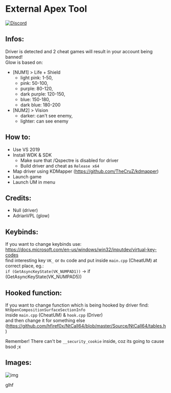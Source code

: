 # External Apex Tool
[![Discord](https://img.shields.io/discord/748288505507217428.svg?label=&logo=discord&logoColor=ffffff&color=7389D8&labelColor=6A7EC2)](https://discord.gg/AEfuvwT)
  
## Infos:
Driver is detected and 2 cheat games will result in your account being banned!  
Glow is based on:
  - [NUM1] > Life + Shield 
    - light pink: 1-50,
	- pink: 50-100,
	- purple: 80-120,
	- dark purple: 120-150,
	- blue: 150-180,
	- dark blue: 180-200
  - [NUM2] > Vision 
    - darker: can't see enemy,
	- lighter: can see enemy
  
## How to:
- Use VS 2019  
- Install WDK & SDK  
  - Make sure that /Qspectre is disabled for driver  
  - Build driver and cheat as `Release x64`  
- Map driver using KDMapper (https://github.com/TheCruZ/kdmapper)  
- Launch game  
- Launch UM in menu
  
## Credits:
- Null (driver)  
- AdrianVPL (glow)
  
## Keybinds:
If you want to change keybinds use:  
https://docs.microsoft.com/en-us/windows/win32/inputdev/virtual-key-codes  
find interesting key `VK_` or `0x` code and put inside `main.cpp` (CheatUM) at correct place, eg.:  
`if (GetAsyncKeyState(VK_NUMPAD1))` -> if (GetAsyncKeyState(VK_NUMPAD5))  
  
## Hooked function:
If you want to change function which is being hooked by driver find:
`NtOpenCompositionSurfaceSectionInfo`  
inside `main.cpp` (CheatUM) & `hook.cpp` (Driver)  
and then change it for something else (https://github.com/hfiref0x/NtCall64/blob/master/Source/NtCall64/tables.h)  
  
Remember! There can't be `__security_cookie` inside, coz its going to cause bsod ;x

## Images:
![img](https://i.imgur.com/cjggaZF.png)  
  
  
glhf